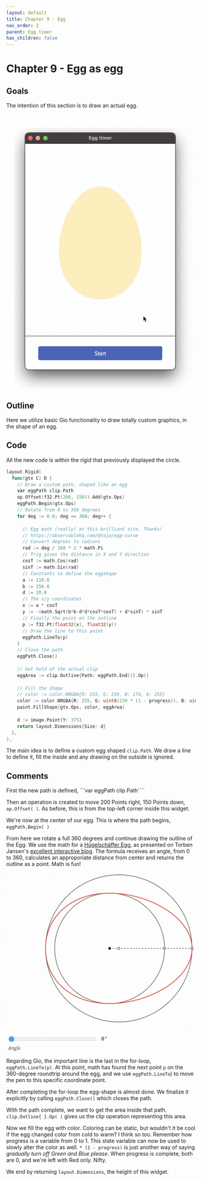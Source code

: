 ```yaml
---
layout: default
title: Chapter 9 - Egg
nav_order: 2
parent: Egg timer
has_children: false
---
```


# Chapter 9 - Egg as egg

## Goals
The intention of this section is to draw an actual egg.

![An actual egg](09_egg_as_egg.gif)

## Outline

Here we utilize basic Gio functionality to draw totally custom graphics, in the shape of an egg.

## Code
All the new code is within the rigid that previously displayed the circle. 

```go
layout.Rigid(
  func(gtx C) D {
    // Draw a custom path, shaped like an egg
    var eggPath clip.Path
    op.Offset(f32.Pt(200, 150)).Add(gtx.Ops)
    eggPath.Begin(gtx.Ops)
    // Rotate from 0 to 360 degrees
    for deg := 0.0; deg <= 360; deg++ {

      // Egg math (really) at this brilliant site. Thanks!
      // https://observablehq.com/@toja/egg-curve
      // Convert degrees to radians
      rad := deg / 360 * 2 * math.Pi
      // Trig gives the distance in X and Y direction
      cosT := math.Cos(rad)
      sinT := math.Sin(rad)
      // Constants to define the eggshape
      a := 110.0
      b := 150.0
      d := 20.0
      // The x/y coordinates
      x := a * cosT
      y := -(math.Sqrt(b*b-d*d*cosT*cosT) + d*sinT) * sinT
      // Finally the point on the outline
      p := f32.Pt(float32(x), float32(y))
      // Draw the line to this point
      eggPath.LineTo(p)
    }
    // Close the path
    eggPath.Close()

    // Get hold of the actual clip
    eggArea := clip.Outline{Path: eggPath.End()}.Op()

    // Fill the shape
    // color := color.NRGBA{R: 255, G: 239, B: 174, A: 255}
    color := color.NRGBA{R: 255, G: uint8(239 * (1 - progress)), B: uint8(174 * (1 - progress)), A: 255}
    paint.FillShape(gtx.Ops, color, eggArea)

    d := image.Point{Y: 375}
    return layout.Dimensions{Size: d}
  },
),

```

The main idea is to define a custom egg shaped ```clip.Path```. We draw a line to define it, fill the inside and any drawing on the outside is ignored. 

## Comments

First the new path is defined, ```var eggPath clip.Path````

Then an operation is created to move 200 Points right, 150 Points down, ```op.Offset( )```. As before, this is from the top-left corner inside this widget.

We're now at the center of our egg. This is where the path begins, ```eggPath.Begin( )```

From here we rotate a full 360 degrees and continue drawing the outline of the Egg. We use the math for a [Hügelschäffer Egg](https://mathcurve.com/courbes2d.gb/oeuf/oeuf.shtml), as presented on Torben Jansen's [excellent interactive blog](https://observablehq.com/@toja/egg-curve). The formula receives an angle, from 0 to 360, calculates an approporiate distance from center and returns the outline as a point. Math is fun!

![Hügelschäffer egg](09_torben_jansen.gif)


Regarding Gio, the important line is the last in the for-loop, ```eggPath.LineTo(p)```. At this point, math has found the next point ```p``` on the 360-degree roundtrip around the egg, and we use ```eggPath.LineTo```) to move the pen to this specific coordinate point.

After completing the for-loop the egg-shape is almost done. We finalize it explicitly by calling ```eggPath.Close()``` which closes the path.

With the path complete, we want to get the area inside that path. ```clip.Outline{ }.Op( )``` gives us the clip operation representing this area.

Now we fill the egg with color. Coloring can be static, but wouldn't it be cool if the egg changed color from cold to warm? I think so too. Remember how progress is a variable from 0 to 1. This state variable can now be used to slowly alter the color as well. ``` * (1 - progress) ``` is just another way of saying *gradually turn off Green and Blue please*. When progress is complete, both are 0, and we're left with Red only. Nifty. 

We end by returning ```layout.Dimensions```, the height of this widget.
